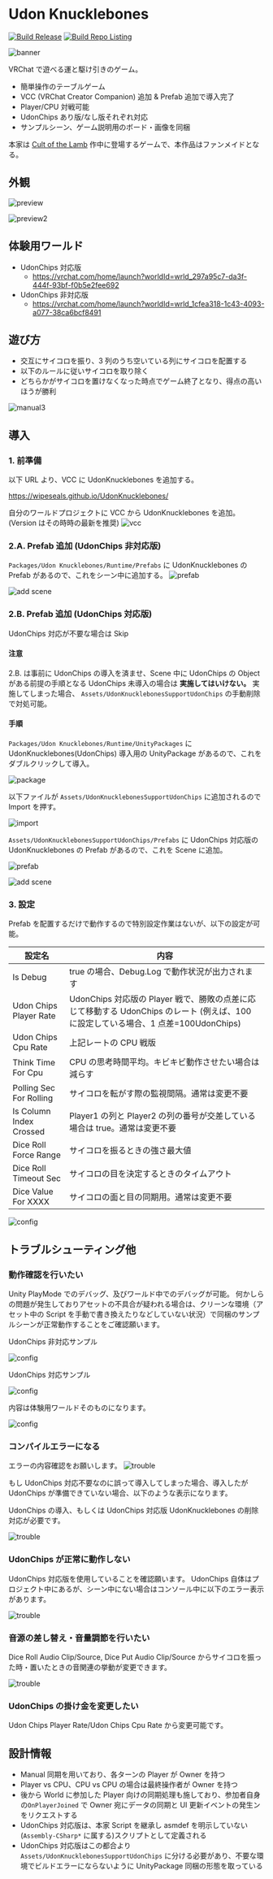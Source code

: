 # Udon Knucklebones

[![Build Release](https://github.com/wipeseals/UdonKnucklebones/actions/workflows/release.yml/badge.svg)](https://github.com/wipeseals/UdonKnucklebones/actions/workflows/release.yml) [![Build Repo Listing](https://github.com/wipeseals/UdonKnucklebones/actions/workflows/build-listing.yml/badge.svg)](https://github.com/wipeseals/UdonKnucklebones/actions/workflows/build-listing.yml)

![banner](Docs~/banner.png)

VRChat で遊べる運と駆け引きのゲーム。

- 簡単操作のテーブルゲーム
- VCC (VRChat Creator Companion) 追加 & Prefab 追加で導入完了
- Player/CPU 対戦可能
- UdonChips あり版/なし版それぞれ対応
- サンプルシーン、ゲーム説明用のボード・画像を同梱

本家は [Cult of the Lamb](https://store.steampowered.com/app/1313140/Cult_of_the_Lamb/?l=japanese) 作中に登場するゲームで、本作品はファンメイドとなる。

## 外観

![preview](Docs~/screenshot/asset-preview.png)

![preview2](Docs~/screenshot/asset-preview-2.png)

## 体験用ワールド

- UdonChips 対応版
  - <https://vrchat.com/home/launch?worldId=wrld_297a95c7-da3f-444f-93bf-f0b5e2fee692>
- UdonChips 非対応版
  - <https://vrchat.com/home/launch?worldId=wrld_1cfea318-1c43-4093-a077-38ca6bcf8491>

## 遊び方

- 交互にサイコロを振り、3 列のうち空いている列にサイコロを配置する
- 以下のルールに従いサイコロを取り除く
- どちらかがサイコロを置けなくなった時点でゲーム終了となり、得点の高いほうが勝利

![manual3](/Packages/me.wipeseals.udon-knucklebones/Runtime/Textures/Manual/UdonKnucklebones-Manual-3.png)

## 導入

### 1. 前準備

以下 URL より、VCC に UdonKnucklebones を追加する。

<https://wipeseals.github.io/UdonKnucklebones/>

自分のワールドプロジェクトに VCC から UdonKnucklebones を追加。(Version はその時時の最新を推奨)
![vcc](Docs~/screenshot/add-vcc.png)

### 2.A. Prefab 追加 (UdonChips 非対応版)

`Packages/Udon Knucklebones/Runtime/Prefabs` に UdonKnucklebones の Prefab があるので、これをシーン中に追加する。
![prefab](Docs~/screenshot/prefab-locate.png)

![add scene](Docs~/screenshot/add-scene.png)

### 2.B. Prefab 追加 (UdonChips 対応版)

UdonChips 対応が不要な場合は Skip

#### 注意

2.B. は事前に UdonChips の導入を済ませ、Scene 中に UdonChips の Object がある前提の手順となる
UdonChips 未導入の場合は **実施してはいけない。** 実施してしまった場合、 `Assets/UdonKnucklebonesSupportUdonChips` の手動削除で対処可能。

#### 手順

`Packages/Udon Knucklebones/Runtime/UnityPackages` に UdonKnucklebones(UdonChips) 導入用の UnityPackage があるので、これをダブルクリックして導入。

![package](Docs~/screenshot/uc-unitypackage-locate.png)

以下ファイルが `Assets/UdonKnucklebonesSupportUdonChips` に追加されるので Import を押す。

![import](Docs~/screenshot/uc-unitypackage-import.png)

`Assets/UdonKnucklebonesSupportUdonChips/Prefabs` に UdonChips 対応版の UdonKnucklebones の Prefab があるので、これを Scene に追加。

![prefab](Docs~/screenshot/uc-prefab-locate.png)

![add scene](Docs~/screenshot/uc-add-scene.png)

### 3. 設定

Prefab を配置するだけで動作するので特別設定作業はないが、以下の設定が可能。

| 設定名                  | 内容                                                                                                                                |
| ----------------------- | ----------------------------------------------------------------------------------------------------------------------------------- |
| Is Debug                | true の場合、Debug.Log で動作状況が出力されます                                                                                     |
| Udon Chips Player Rate  | UdonChips 対応版の Player 戦で、勝敗の点差に応じて移動する UdonChips のレート (例えば、100 に設定している場合、1 点差=100UdonChips) |
| Udon Chips Cpu Rate     | 上記レートの CPU 戦版                                                                                                               |
| Think Time For Cpu      | CPU の思考時間平均。キビキビ動作させたい場合は減らす                                                                                |
| Polling Sec For Rolling | サイコロを転がす際の監視間隔。通常は変更不要                                                                                        |
| Is Column Index Crossed | Player1 の列と Player2 の列の番号が交差している場合は true。通常は変更不要                                                          |
| Dice Roll Force Range   | サイコロを振るときの強さ最大値                                                                                                      |
| Dice Roll Timeout Sec   | サイコロの目を決定するときのタイムアウト                                                                                            |
| Dice Value For XXXX     | サイコロの面と目の同期用。通常は変更不要                                                                                            |

![config](Docs~/screenshot/config-need.png)

## トラブルシューティング他

### 動作確認を行いたい

Unity PlayMode でのデバッグ、及びワールド中でのデバッグが可能。
何かしらの問題が発生しておりアセットの不具合が疑われる場合は、クリーンな環境（アセット中の Script を手動で書き換えたりなどしていない状況）で同梱のサンプルシーンが正常動作することをご確認願います。

UdonChips 非対応サンプル

![config](Docs~/screenshot/sample.png)

UdonChips 対応サンプル

![config](Docs~/screenshot/uc-sample.png)

内容は体験用ワールドそのものになります。

![config](Docs~/screenshot/sample-scene.png)

### コンパイルエラーになる

エラーの内容確認をお願いします。
![trouble](Docs~/screenshot/error-compile.png)

もし UdonChips 対応不要なのに誤って導入してしまった場合、導入したが UdonChips が準備できていない場合、以下のような表示になります。

UdonChips の導入、もしくは UdonChips 対応版 UdonKnucklebones の削除対応が必要です。

![trouble](Docs~/screenshot/error-uc-not-import.png)

### UdonChips が正常に動作しない

UdonChips 対応版を使用していることを確認願います。
UdonChips 自体はプロジェクト中にあるが、シーン中にない場合はコンソール中に以下のエラー表示があります。

![trouble](Docs~/screenshot/error-udonchips-not-found.png)

### 音源の差し替え・音量調節を行いたい

Dice Roll Audio Clip/Source, Dice Put Audio Clip/Source からサイコロを振った時・置いたときの音関連の挙動が変更できます。

![trouble](Docs~/screenshot/config2.png)

### UdonChips の掛け金を変更したい

Udon Chips Player Rate/Udon Chips Cpu Rate から変更可能です。

## 設計情報

- Manual 同期を用いており、各ターンの Player が Owner を持つ
- Player vs CPU、CPU vs CPU の場合は最終操作者が Owner を持つ
- 後から World に参加した Player 向けの同期処理も施しており、参加者自身の`OnPlayerJoined` で Owner 宛にデータの同期と UI 更新イベントの発生ンをリクエストする
- UdonChips 対応版は、本家 Script を継承し asmdef を明示していない (`Assembly-CSharp*` に属する)スクリプトとして定義される
- UdonChips 対応版はこの都合より `Assets/UdonKnucklebonesSupportUdonChips` に分ける必要があり、不要な環境でビルドエラーにならないように UnityPackage 同梱の形態を取っている
